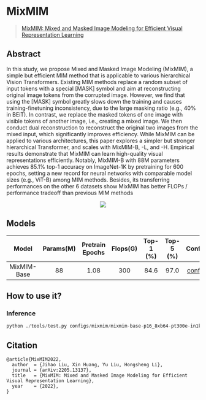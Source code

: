 # MixMIM

> [MixMIM: Mixed and Masked Image Modeling for Efficient Visual Representation Learning](https://arxiv.org/abs/2205.13137)

## Abstract

In this study, we propose Mixed and Masked Image Modeling (MixMIM), a
simple but efficient MIM method that is applicable to various hierarchical Vision
Transformers. Existing MIM methods replace a random subset of input tokens with
a special \[MASK\] symbol and aim at reconstructing original image tokens from
the corrupted image. However, we find that using the \[MASK\] symbol greatly
slows down the training and causes training-finetuning inconsistency, due to the
large masking ratio (e.g., 40% in BEiT). In contrast, we replace the masked tokens
of one image with visible tokens of another image, i.e., creating a mixed image.
We then conduct dual reconstruction to reconstruct the original two images from
the mixed input, which significantly improves efficiency. While MixMIM can
be applied to various architectures, this paper explores a simpler but stronger
hierarchical Transformer, and scales with MixMIM-B, -L, and -H. Empirical
results demonstrate that MixMIM can learn high-quality visual representations
efficiently. Notably, MixMIM-B with 88M parameters achieves 85.1% top-1
accuracy on ImageNet-1K by pretraining for 600 epochs, setting a new record for
neural networks with comparable model sizes (e.g., ViT-B) among MIM methods.
Besides, its transferring performances on the other 6 datasets show MixMIM has
better FLOPs / performance tradeoff than previous MIM methods

<div align=center>
<img src="https://user-images.githubusercontent.com/56866854/202853730-d26fb3d7-e5e8-487a-aad5-e3d4600cef87.png"/>
</div>

## Models

|    Model    | Params(M) | Pretrain Epochs | Flops(G) | Top-1 (%) | Top-5 (%) |                      Config                      |         Download          |
| :---------: | :-------: | :-------------: | :------: | :-------: | :-------: | :----------------------------------------------: | :-----------------------: |
| MixMIM-Base |    88     |      1.08       |   300    |   84.6    |   97.0    | [config](./mixmim-base-p16_8xb64-pt300e-in1k.py) | [model](<>)  \| [log](<>) |

## How to use it?

### Inference

```python
python ./tools/test.py configs/mixmim/mixmim-base-p16_8xb64-pt300e-in1k.py  mixmim-base-p16_8xb64-pt300e-in1k_checkpoint.pth

```

## Citation

```
@article{MixMIM2022,
  author  = {Jihao Liu, Xin Huang, Yu Liu, Hongsheng Li},
  journal = {arXiv:2205.13137},
  title   = {MixMIM: Mixed and Masked Image Modeling for Efficient Visual Representation Learning},
  year    = {2022},
}
```
